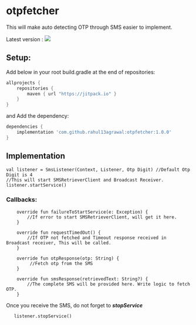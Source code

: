 # otpfetcher
This will make auto detecting OTP through SMS easier to implement.

Latest version : [![](https://jitpack.io/v/rahul13agrawal/otpfetcher.svg)](https://jitpack.io/#rahul13agrawal/otpfetcher)


## Setup:
Add below in your root build.gradle at the end of repositories:
```gradle
allprojects {
    repositories {
        maven { url "https://jitpack.io" }
    }
}
```
and Add the dependency:

```gradle
dependencies {
    implementation 'com.github.rahul13agrawal:otpfetcher:1.0.0'
}
```

## Implementation

```
val listener = SmsListener(Context, Listener, Otp Digit) //Default Otp Digit is 4
//This will start SMSRetrieverClient and Broadcast Receiver.
listener.startService()
```

### Callbacks:
```
    override fun failureToStartService(e: Exception) {
        //If error to start SMSRetrieverClient, will get it here.
    }

    override fun requestTimedOut() {
        //If OTP not fetched and Timeout response received in Broadcast receiver, This will be called.
    }

    override fun otpResponse(otp: String) {
         //Fetch otp from the SMS
    }

    override fun smsResponse(retrievedText: String?) {
        //The complete SMS will be provided here. Write logic to fetch OTP.
    }
```
Once you receive the SMS, do not forget to ***stopService***
```
   listener.stopService()
```
